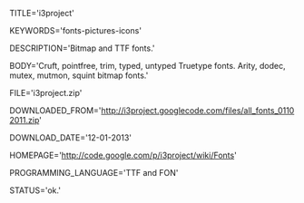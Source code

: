 
TITLE='i3project'

KEYWORDS='fonts-pictures-icons'

DESCRIPTION='Bitmap and TTF fonts.'

BODY='Cruft, pointfree, trim, typed, untyped Truetype fonts. Arity, dodec, mutex, mutmon, squint bitmap fonts.'

FILE='i3project.zip'

DOWNLOADED_FROM='http://i3project.googlecode.com/files/all_fonts_01102011.zip'

DOWNLOAD_DATE='12-01-2013'

HOMEPAGE='http://code.google.com/p/i3project/wiki/Fonts'

PROGRAMMING_LANGUAGE='TTF and FON'

STATUS='ok.'